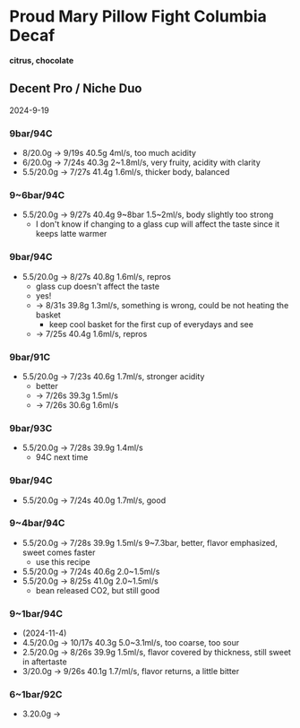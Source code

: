 # Proud Mary Pillow Fight Columbia Decaf

**citrus, chocolate**

## Decent Pro / Niche Duo

2024-9-19

### 9bar/94C

- 8/20.0g -> 9/19s 40.5g 4ml/s, too much acidity
- 6/20.0g -> 7/24s 40.3g 2~1.8ml/s, very fruity, acidity with clarity
- 5.5/20.0g -> 7/27s 41.4g 1.6ml/s, thicker body, balanced

### 9~6bar/94C

- 5.5/20.0g -> 9/27s 40.4g 9\~8bar 1.5\~2ml/s, body slightly too strong
  - I don't know if changing to a glass cup will affect the taste since it keeps latte warmer

### 9bar/94C

- 5.5/20.0g -> 8/27s 40.8g 1.6ml/s, repros
  - glass cup doesn't affect the taste
  - yes!
  - -> 8/31s 39.8g 1.3ml/s, something is wrong, could be not heating the basket
    - keep cool basket for the first cup of everydays and see
  - -> 7/25s 40.4g 1.6ml/s, repros

### 9bar/91C

- 5.5/20.0g -> 7/23s 40.6g 1.7ml/s, stronger acidity
  - better
  - -> 7/26s 39.3g 1.5ml/s
  - -> 7/26s 30.6g 1.6ml/s

### 9bar/93C

- 5.5/20.0g -> 7/28s 39.9g 1.4ml/s
  - 94C next time

### 9bar/94C

- 5.5/20.0g -> 7/24s 40.0g 1.7ml/s, good

### 9~4bar/94C

- 5.5/20.0g -> 7/28s 39.9g 1.5ml/s 9\~7.3bar, better, flavor emphasized, sweet comes faster
  - use this recipe
- 5.5/20.0g -> 7/24s 40.6g 2.0\~1.5ml/s
- 5.5/20.0g -> 8/25s 41.0g 2.0\~1.5ml/s
  - bean released CO2, but still good

### 9~1bar/94C

- (2024-11-4)
- 4.5/20.0g -> 10/17s 40.3g 5.0\~3.1ml/s, too coarse, too sour
- 2.5/20.0g -> 8/26s 39.9g 1.5ml/s, flavor covered by thickness, still sweet in aftertaste
- 3/20.0g -> 9/26s 40.1g 1.7/ml/s, flavor returns, a little bitter

### 6~1bar/92C

- 3.20.0g ->
